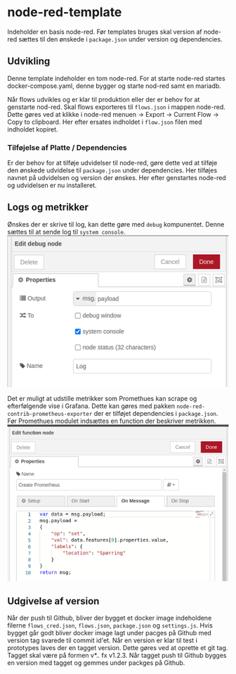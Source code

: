 # node-red-template
Indeholder en basis node-red. 
Før templates bruges skal version af node-red sættes til den ønskede i `package.json` under version og dependencies.

## Udvikling
Denne template indeholder en tom node-red. For at starte node-red startes docker-compose.yaml, denne bygger og starte nod-red samt en mariadb.

Når flows udvikles og er klar til produktion eller der er behov for at genstarte nod-red. Skal flows exporteres til `flows.json` i mappen node-red. Dette gøres ved at klikke i node-red menuen -> Export -> Current Flow -> Copy to clipboard. Her efter ersates indholdet i `flow.json` filen med indholdet kopiret.

### Tilføjelse af Platte / Dependencies
Er der behov for at tilføje udvidelser til node-red, gøre dette ved at tilføje den ønskede udvidelse til `package.json` under dependencies. Her tilføjes navnet på udvidelsen og version der ønskes. Her efter genstartes node-red og udvidelsen er nu installeret.

## Logs og metrikker
Ønskes der er skrive til log, kan dette gøre med `debug` kompunentet. Denne sættes til at sende log til `system console`.  
![log.png](images%2Flog.png)

Det er muligt at udstille metrikker som Promethues kan scrape og efterfølgende vise i Grafana. Dette kan gøres med pakken `node-red-contrib-prometheus-exporter` der er tilføjet dependencies i `package.json`. Før Promethues modulet indsættes en function der beskriver metrikken.  
![metrik.png](images%2Fmetrik.png)


## Udgivelse af version
Når der push til Github, bliver der bygget et docker image indeholdene filerne `flows_cred.json`, `flows.json`, `package.json` og `settings.js`. Hvis bygget går godt bliver docker image lagt under pacges på Github med version tag svarede til commit id'et. 
Når en version er klar til test i prototypes laves der en tagget version. Dette gøres ved at oprette et git tag. Tagget skal være på formen v*.*.* fx v1.2.3. Når tagget push til Github bygges en version med tagget og gemmes under packges på Github.

